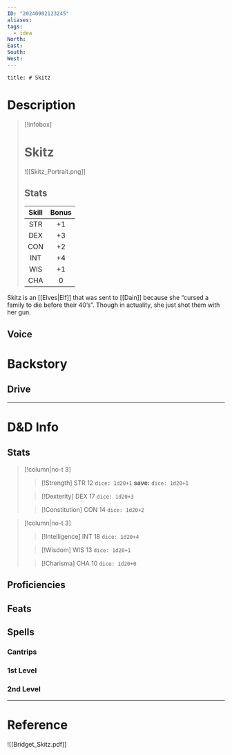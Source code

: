 ```yaml
---
ID: "20240902123245"
aliases: 
tags:
  - idea
North: 
East: 
South: 
West:
---
```

```toc
title: # Skitz
```

# Description

>[!infobox]
># Skitz
>![[Skitz_Portrait.png]]
>## Stats
> | Skill | Bonus | 
> | :-: | :-: |
> | STR | +1 |
> | DEX | +3 |
> | CON | +2 |
> | INT | +4 |
> | WIS | +1 |
> | CHA | 0 |

Skitz is an [[Elves|Elf]] that was sent to [[Dain]] because she “cursed a family to die before their 40’s”. Though in actuality, she just shot them with her gun.

## Voice



# Backstory



## Drive



---

# D&D Info

## Stats

>[!column|no-t 3]
>>[!Strength] STR 12  `dice: 1d20+1` 
>> **save:** `dice: 1d20+1`
> 
>>[!Dexterity] DEX 17 `dice: 1d20+3` 
>
>>[!Constitution] CON 14 `dice: 1d20+2`

>[!column|no-t 3]
>>[!Intelligence] INT 18 `dice: 1d20+4`
>
>>[!Wisdom] WIS 13 `dice: 1d20+1`
>
>>[!Charisma] CHA 10 `dice: 1d20+0`

## Proficiencies
## Feats
## Spells
### Cantrips
### 1st Level
### 2nd Level
---

# Reference

![[Bridget_Skitz.pdf]]